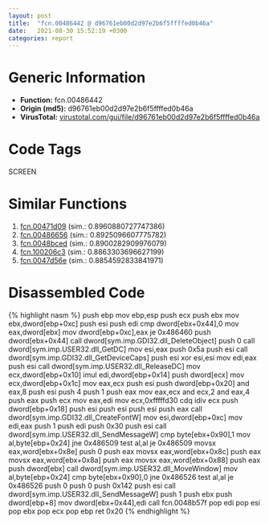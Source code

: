 ```yaml
---
layout: post
title:  "fcn.00486442 @ d96761eb00d2d97e2b6f5ffffed0b46a"
date:   2021-08-30 15:52:19 +0300
categories: report
---
```


# Generic Information
- **Function:** fcn.00486442
- **Origin (md5):** d96761eb00d2d97e2b6f5ffffed0b46a
- **VirusTotal:** [virustotal.com/gui/file/d96761eb00d2d97e2b6f5ffffed0b46a][virustotal_ref]

# Code Tags
<span class="tag" id="SCREEN">SCREEN</span>


# Similar Functions

1. [fcn.00471d09][similar_1_ref] (sim.: 0.8960880727747386)
2. [fcn.00486656][similar_2_ref] (sim.: 0.8925096607775782)
3. [fcn.0048bced][similar_3_ref] (sim.: 0.8900282909976079)
4. [fcn.100206c3][similar_4_ref] (sim.: 0.8863303696627199)
5. [fcn.0047d56e][similar_5_ref] (sim.: 0.8854592833841971)


# Disassembled Code

{% highlight nasm %}
push ebp
mov ebp,esp
push ecx
push ebx
mov ebx,dword[ebp+0xc]
push esi
push edi
cmp dword[ebx+0x44],0
mov eax,dword[ebx]
mov dword[ebp+0xc],eax
je 0x486460
push dword[ebx+0x44]
call dword[sym.imp.GDI32.dll_DeleteObject]
push 0
call dword[sym.imp.USER32.dll_GetDC]
mov esi,eax
push 0x5a
push esi
call dword[sym.imp.GDI32.dll_GetDeviceCaps]
push esi
xor esi,esi
mov edi,eax
push esi
call dword[sym.imp.USER32.dll_ReleaseDC]
mov ecx,dword[ebp+0x10]
imul edi,dword[ebp+0x14]
push dword[ecx]
mov ecx,dword[ebp+0x1c]
mov eax,ecx
push esi
push dword[ebp+0x20]
and eax,8
push esi
push 4
push 1
push eax
mov eax,ecx
and ecx,2
and eax,4
push eax
push ecx
mov eax,edi
mov ecx,0xfffffd30
cdq 
idiv ecx
push dword[ebp+0x18]
push esi
push esi
push esi
push eax
call dword[sym.imp.GDI32.dll_CreateFontW]
mov esi,dword[ebp+0xc]
mov edi,eax
push 1
push edi
push 0x30
push esi
call dword[sym.imp.USER32.dll_SendMessageW]
cmp byte[ebx+0x90],1
mov al,byte[ebp+0x24]
jne 0x486509
test al,al
je 0x486509
movsx eax,word[ebx+0x8e]
push 0
push eax
movsx eax,word[ebx+0x8c]
push eax
movsx eax,word[ebx+0x8a]
push eax
movsx eax,word[ebx+0x88]
push eax
push dword[ebx]
call dword[sym.imp.USER32.dll_MoveWindow]
mov al,byte[ebp+0x24]
cmp byte[ebx+0x90],0
jne 0x486526
test al,al
je 0x486526
push 0
push 0
push 0x142
push esi
call dword[sym.imp.USER32.dll_SendMessageW]
push 1
push ebx
push dword[ebp+8]
mov dword[ebx+0x44],edi
call fcn.0048b57f
pop edi
pop esi
pop ebx
pop ecx
pop ebp
ret 0x20
{% endhighlight %}


[similar_1_ref]: /report/fcn.00471d09@d96761eb00d2d97e2b6f5ffffed0b46a
[similar_2_ref]: /report/fcn.00486656@d96761eb00d2d97e2b6f5ffffed0b46a
[similar_3_ref]: /report/fcn.0048bced@d96761eb00d2d97e2b6f5ffffed0b46a
[similar_4_ref]: /report/fcn.100206c3@481b545f5c18f2fce1caac67ddc419e8
[similar_5_ref]: /report/fcn.0047d56e@279a61b1e76da49531f1f16fd1102a2d
[virustotal_ref]: https://www.virustotal.com/gui/file/d96761eb00d2d97e2b6f5ffffed0b46a